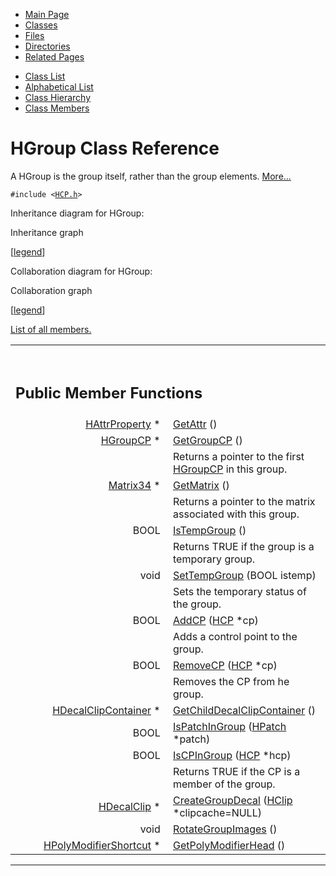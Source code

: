 <div class="tabs">

- [Main Page](index.md)
- <span id="current">[Classes](annotated.md)</span>
- [Files](files.md)
- [Directories](dirs.md)
- [Related Pages](pages.md)

</div>

<div class="tabs">

- [Class List](annotated.md)
- [Alphabetical List](classes.md)
- [Class Hierarchy](hierarchy.md)
- [Class Members](functions.md)

</div>

# HGroup Class Reference

A HGroup is the group itself, rather than the group elements. [More...](#_details)

`#include <`<a href="HCP_8h-source.md" class="el"><code>HCP.h</code></a>`>`

Inheritance diagram for HGroup:

<span class="image placeholder" original-image-src="classHGroup__inherit__graph.gif" original-image-title="" border="0" usemap="#HGroup__inherit__map">Inheritance graph</span>

\[[legend](graph_legend.md)\]

Collaboration diagram for HGroup:

<span class="image placeholder" original-image-src="classHGroup__coll__graph.gif" original-image-title="" border="0" usemap="#HGroup__coll__map">Collaboration graph</span>

\[[legend](graph_legend.md)\]

[List of all members.](classHGroup-members.md)

<table data-border="0" data-cellpadding="0" data-cellspacing="0">
<colgroup>
<col style="width: 50%" />
<col style="width: 50%" />
</colgroup>
<tbody>
<tr>
<td></td>
<td></td>
</tr>
<tr>
<td colspan="2"><br />
&#10;<h2 id="public-member-functions">Public Member Functions</h2></td>
</tr>
<tr>
<td class="memItemLeft" style="text-align: right;" data-nowrap="" data-valign="top"><a href="classHAttrProperty.md" class="el">HAttrProperty</a> * </td>
<td class="memItemRight" data-valign="bottom"><a href="classHGroup.md#b092f4dc2c9bdb7c92b4d4b1c90e2c37" class="el">GetAttr</a> ()</td>
</tr>
<tr>
<td class="memItemLeft" style="text-align: right;" data-nowrap="" data-valign="top"><a href="classHGroupCP.md" class="el">HGroupCP</a> * </td>
<td class="memItemRight" data-valign="bottom"><a href="classHGroup.md#543cdcb8eb32d17eee3ea3942412c7cb" class="el">GetGroupCP</a> ()</td>
</tr>
<tr>
<td class="mdescLeft"> </td>
<td class="mdescRight">Returns a pointer to the first <a href="classHGroupCP.md" class="el">HGroupCP</a> in this group. <a href="#543cdcb8eb32d17eee3ea3942412c7cb"></a><br />
</td>
</tr>
<tr>
<td class="memItemLeft" style="text-align: right;" data-nowrap="" data-valign="top"><a href="classMatrix34.md" class="el">Matrix34</a> * </td>
<td class="memItemRight" data-valign="bottom"><a href="classHGroup.md#9d27380717631a4457c44ea0f3091f55" class="el">GetMatrix</a> ()</td>
</tr>
<tr>
<td class="mdescLeft"> </td>
<td class="mdescRight">Returns a pointer to the matrix associated with this group. <a href="#9d27380717631a4457c44ea0f3091f55"></a><br />
</td>
</tr>
<tr>
<td class="memItemLeft" style="text-align: right;" data-nowrap="" data-valign="top">BOOL </td>
<td class="memItemRight" data-valign="bottom"><a href="classHGroup.md#dc5d58b76c30199920587d2ca7d2ea6c" class="el">IsTempGroup</a> ()</td>
</tr>
<tr>
<td class="mdescLeft"> </td>
<td class="mdescRight">Returns TRUE if the group is a temporary group. <a href="#dc5d58b76c30199920587d2ca7d2ea6c"></a><br />
</td>
</tr>
<tr>
<td class="memItemLeft" style="text-align: right;" data-nowrap="" data-valign="top">void </td>
<td class="memItemRight" data-valign="bottom"><a href="classHGroup.md#842b825fc9bf8694e13afbd925d926b8" class="el">SetTempGroup</a> (BOOL istemp)</td>
</tr>
<tr>
<td class="mdescLeft"> </td>
<td class="mdescRight">Sets the temporary status of the group. <a href="#842b825fc9bf8694e13afbd925d926b8"></a><br />
</td>
</tr>
<tr>
<td class="memItemLeft" style="text-align: right;" data-nowrap="" data-valign="top">BOOL </td>
<td class="memItemRight" data-valign="bottom"><a href="classHGroup.md#4ff589b5c7c35db8f45b4e72cac94ed7" class="el">AddCP</a> (<a href="classHCP.md" class="el">HCP</a> *cp)</td>
</tr>
<tr>
<td class="mdescLeft"> </td>
<td class="mdescRight">Adds a control point to the group. <a href="#4ff589b5c7c35db8f45b4e72cac94ed7"></a><br />
</td>
</tr>
<tr>
<td class="memItemLeft" style="text-align: right;" data-nowrap="" data-valign="top">BOOL </td>
<td class="memItemRight" data-valign="bottom"><a href="classHGroup.md#54fee57af796519305b78404dc09aa51" class="el">RemoveCP</a> (<a href="classHCP.md" class="el">HCP</a> *cp)</td>
</tr>
<tr>
<td class="mdescLeft"> </td>
<td class="mdescRight">Removes the CP from he group. <a href="#54fee57af796519305b78404dc09aa51"></a><br />
</td>
</tr>
<tr>
<td class="memItemLeft" style="text-align: right;" data-nowrap="" data-valign="top"><a href="classHDecalClipContainer.md" class="el">HDecalClipContainer</a> * </td>
<td class="memItemRight" data-valign="bottom"><a href="classHGroup.md#c0573b3e1e96aa5e6275d0da484f86bf" class="el">GetChildDecalClipContainer</a> ()</td>
</tr>
<tr>
<td class="memItemLeft" style="text-align: right;" data-nowrap="" data-valign="top">BOOL </td>
<td class="memItemRight" data-valign="bottom"><a href="classHGroup.md#4bbc506b77cafc9ff7749d931319076a" class="el">IsPatchInGroup</a> (<a href="classHPatch.md" class="el">HPatch</a> *patch)</td>
</tr>
<tr>
<td class="memItemLeft" style="text-align: right;" data-nowrap="" data-valign="top">BOOL </td>
<td class="memItemRight" data-valign="bottom"><a href="classHGroup.md#84a81eb52575b3658bb96eaae21efb90" class="el">IsCPInGroup</a> (<a href="classHCP.md" class="el">HCP</a> *hcp)</td>
</tr>
<tr>
<td class="mdescLeft"> </td>
<td class="mdescRight">Returns TRUE if the CP is a member of the group. <a href="#84a81eb52575b3658bb96eaae21efb90"></a><br />
</td>
</tr>
<tr>
<td class="memItemLeft" style="text-align: right;" data-nowrap="" data-valign="top"><a href="classHDecalClip.md" class="el">HDecalClip</a> * </td>
<td class="memItemRight" data-valign="bottom"><a href="classHGroup.md#316d21565321bd88ec9884dd0e6f7c6f" class="el">CreateGroupDecal</a> (<a href="classHClip.md" class="el">HClip</a> *clipcache=NULL)</td>
</tr>
<tr>
<td class="memItemLeft" style="text-align: right;" data-nowrap="" data-valign="top">void </td>
<td class="memItemRight" data-valign="bottom"><a href="classHGroup.md#c914749c38847431ffc67569a560560c" class="el">RotateGroupImages</a> ()</td>
</tr>
<tr>
<td class="memItemLeft" style="text-align: right;" data-nowrap="" data-valign="top"><a href="classHPolyModifierShortcut.md" class="el">HPolyModifierShortcut</a> * </td>
<td class="memItemRight" data-valign="bottom"><a href="classHGroup.md#09046f194bf799572d19efa6607b53c4" class="el">GetPolyModifierHead</a> ()</td>
</tr>
</tbody>
</table>

------------------------------------------------------------------------

<span id="_details"></span>

